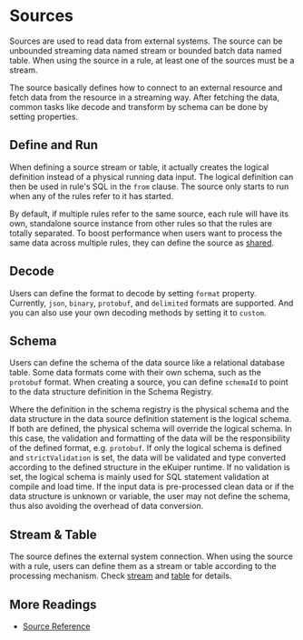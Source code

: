 # Sources

Sources are used to read data from external systems. The source can be unbounded streaming data named stream or bounded batch data named table. When using the source in a rule, at least one of the sources must be a stream.

The source basically defines how to connect to an external resource and fetch data from the resource in a streaming way. After fetching the data, common tasks like decode and transform by schema can be done by setting properties.

## Define and Run

When defining a source stream or table, it actually creates the logical definition instead of a physical running data input. The logical definition can then be used in rule's SQL in the `from` clause. The source only starts to run when any of the rules refer to it has started.

By default, if multiple rules refer to the same source, each rule will have its own, standalone source instance from other rules so that the rules are totally separated. To boost performance when users want to process the same data across multiple rules, they can define the source as [shared](../../guide/streams/overview.md#share-source-instance-across-rules).

## Decode

Users can define the format to decode by setting `format` property. Currently, `json`,  `binary`, `protobuf`, and `delimited` formats are supported. And you can also use your own decoding methods by setting it to `custom`.

## Schema

Users can define the schema of the data source like a relational database table. Some data formats come with their own schema, such as the `protobuf` format. When creating a source, you can define `schemaId` to point to the data structure definition in the Schema Registry.

Where the definition in the schema registry is the physical schema and the data structure in the data source definition statement is the logical schema. If both are defined, the physical schema will override the logical schema. In this case, the validation and formatting of the data will be the responsibility of the defined format, e.g. `protobuf`. If only the logical schema is defined and `strictValidation` is set, the data will be validated and type converted according to the defined structure in the eKuiper runtime. If no validation is set, the logical schema is mainly used for SQL statement validation at compile and load time. If the input data is pre-processed clean data or if the data structure is unknown or variable, the user may not define the schema, thus also avoiding the overhead of data conversion.

## Stream & Table

The source defines the external system connection. When using the source with a rule, users can define them as a stream or table according to the processing mechanism. Check [stream](stream.md) and [table](table.md) for details.

## More Readings

- [Source Reference](../../guide/sources/overview.md)
